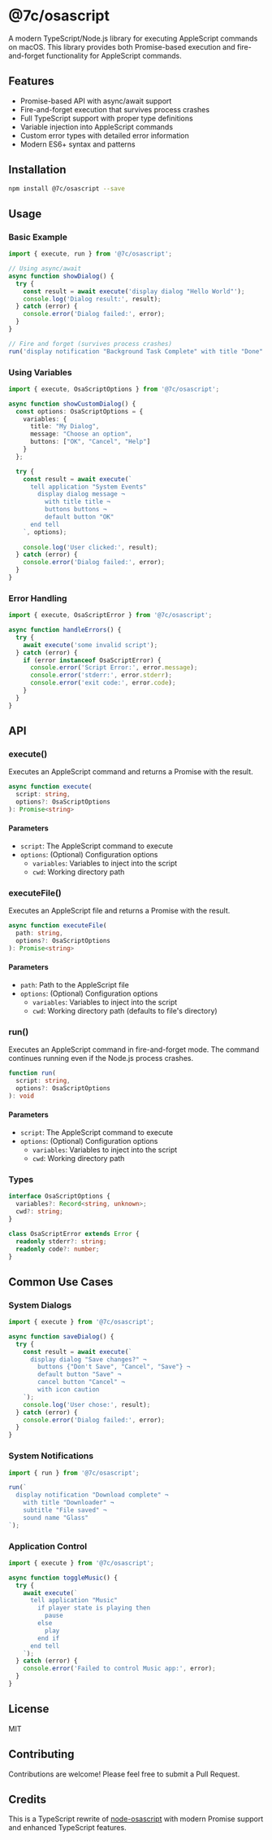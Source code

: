 # @7c/osascript

A modern TypeScript/Node.js library for executing AppleScript commands on macOS. This library provides both Promise-based execution and fire-and-forget functionality for AppleScript commands.

## Features

- Promise-based API with async/await support
- Fire-and-forget execution that survives process crashes
- Full TypeScript support with proper type definitions
- Variable injection into AppleScript commands
- Custom error types with detailed error information
- Modern ES6+ syntax and patterns

## Installation

```bash
npm install @7c/osascript --save
```

## Usage

### Basic Example

```typescript
import { execute, run } from '@7c/osascript';

// Using async/await
async function showDialog() {
  try {
    const result = await execute('display dialog "Hello World"');
    console.log('Dialog result:', result);
  } catch (error) {
    console.error('Dialog failed:', error);
  }
}

// Fire and forget (survives process crashes)
run('display notification "Background Task Complete" with title "Done"');
```

### Using Variables

```typescript
import { execute, OsaScriptOptions } from '@7c/osascript';

async function showCustomDialog() {
  const options: OsaScriptOptions = {
    variables: {
      title: "My Dialog",
      message: "Choose an option",
      buttons: ["OK", "Cancel", "Help"]
    }
  };

  try {
    const result = await execute(`
      tell application "System Events"
        display dialog message ¬
          with title title ¬
          buttons buttons ¬
          default button "OK"
      end tell
    `, options);
    
    console.log('User clicked:', result);
  } catch (error) {
    console.error('Dialog failed:', error);
  }
}
```

### Error Handling

```typescript
import { execute, OsaScriptError } from '@7c/osascript';

async function handleErrors() {
  try {
    await execute('some invalid script');
  } catch (error) {
    if (error instanceof OsaScriptError) {
      console.error('Script Error:', error.message);
      console.error('stderr:', error.stderr);
      console.error('exit code:', error.code);
    }
  }
}
```

## API

### execute()

Executes an AppleScript command and returns a Promise with the result.

```typescript
async function execute(
  script: string,
  options?: OsaScriptOptions
): Promise<string>
```

#### Parameters

- `script`: The AppleScript command to execute
- `options`: (Optional) Configuration options
  - `variables`: Variables to inject into the script
  - `cwd`: Working directory path

### executeFile()

Executes an AppleScript file and returns a Promise with the result.

```typescript
async function executeFile(
  path: string,
  options?: OsaScriptOptions
): Promise<string>
```

#### Parameters

- `path`: Path to the AppleScript file
- `options`: (Optional) Configuration options
  - `variables`: Variables to inject into the script
  - `cwd`: Working directory path (defaults to file's directory)

### run()

Executes an AppleScript command in fire-and-forget mode. The command continues running even if the Node.js process crashes.

```typescript
function run(
  script: string,
  options?: OsaScriptOptions
): void
```

#### Parameters

- `script`: The AppleScript command to execute
- `options`: (Optional) Configuration options
  - `variables`: Variables to inject into the script
  - `cwd`: Working directory path

### Types

```typescript
interface OsaScriptOptions {
  variables?: Record<string, unknown>;
  cwd?: string;
}

class OsaScriptError extends Error {
  readonly stderr?: string;
  readonly code?: number;
}
```

## Common Use Cases

### System Dialogs

```typescript
import { execute } from '@7c/osascript';

async function saveDialog() {
  try {
    const result = await execute(`
      display dialog "Save changes?" ¬
        buttons {"Don't Save", "Cancel", "Save"} ¬
        default button "Save" ¬
        cancel button "Cancel" ¬
        with icon caution
    `);
    console.log('User chose:', result);
  } catch (error) {
    console.error('Dialog failed:', error);
  }
}
```

### System Notifications

```typescript
import { run } from '@7c/osascript';

run(`
  display notification "Download complete" ¬
    with title "Downloader" ¬
    subtitle "File saved" ¬
    sound name "Glass"
`);
```

### Application Control

```typescript
import { execute } from '@7c/osascript';

async function toggleMusic() {
  try {
    await execute(`
      tell application "Music"
        if player state is playing then
          pause
        else
          play
        end if
      end tell
    `);
  } catch (error) {
    console.error('Failed to control Music app:', error);
  }
}
```

## License

MIT

## Contributing

Contributions are welcome! Please feel free to submit a Pull Request.

## Credits
This is a TypeScript rewrite of [node-osascript](https://github.com/FWeinb/node-osascript) with modern Promise support and enhanced TypeScript features.

